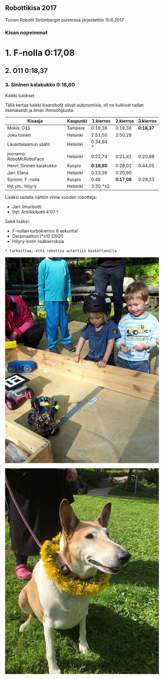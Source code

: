 ## Robottikisa 2017

Toinen Robotit Strömbergin puistossa järjestettiin 10.6.2017

### Kisan nopeimmat

# 1. **F-nolla**          0:17,08
## 2. O11                 0:18,37
### 3. Sininen kalakukko   0:18,60

Kaikki tulokset

Tällä kertaa kaikki kisarobotit olivat autonomisia, eli ne kulkivat radan itsenäisesti ja ilman ihmisohjausta.

| Kisaaja                             | Kaupunki |  1.kierros    | 2.kierros    | 3.kierros    |
|-------------------------------------|----------|---------------|--------------|--------------|
| Mokis:        O11                   | Tampere  |  0:19,38      |  0:18,38     | **0:18,37**  |
|               Joku toinen           | Helsinki |  2:51,50      |  2:50,28     |              |
|               Lauantaiaamun säätö   | Helsinki |  0:34,84 *    |              |              |
| joonamo:      RoboMcRoboFace        | Helsinki |  0:22,74      |  0:21,41     |  0:20,88     |
| Henri:        Sininen kalakukko     |  Kuopio  |  **0:18,60**  |  0:28,02     |  0:44,05     |
| Jari:         Etana                 | Helsinki |  0:23,36      |  0:20,90     |              |
| Synomi:       F-nolla               |  Kuopio  |  0:46         |  **0:17,08** |  0:29,33     |
| thjt ym.:     Höyry                 | Helsinki |  3:30 *x2     |              |              |

Lisäksi radalla nähtiin viime vuoden robotteja:
 - Jari: Imuribotti
 - thjt: Antiikkibotti 4:07 *

Sekä lisäksi:
 - F-nollan turbokierros 6 sekuntia!
 - Derpinaattori (*x10 DSQ!)
 - Höyry-botin lisäkierroksia

```
* tarkoittaa, että robottia autettiin koskettamalla
```

![](media/photos/2017_001.jpg?raw=true "Kisa 2017")

![](media/photos/2017_002.jpg?raw=true "Kisa 2017")

